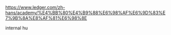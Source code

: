 https://www.ledger.com/zh-hans/academy/%E4%BB%80%E4%B9%88%E6%98%AF%E6%9D%83%E7%9B%8A%E8%AF%81%E6%98%8E

internal hu